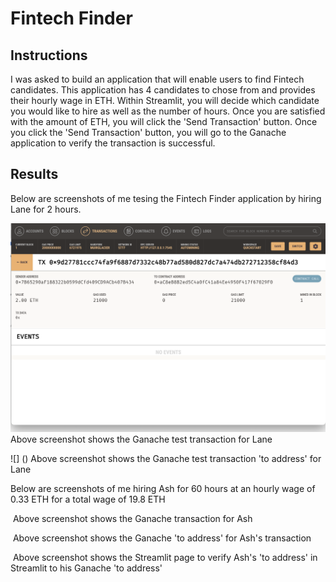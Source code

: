 # Fintech Finder

## Instructions

I was asked to build an application that will enable users to find Fintech candidates.  This application has 4 candidates to chose from and provides their hourly wage in ETH.  Within Streamlit, you will decide which candidate you would like to hire as well as the number of hours.  Once you are satisfied with the amount of ETH, you will click the 'Send Transaction' button.  Once you click the 'Send Transaction' button, you will go to the Ganache application to verify the transaction is successful.  

## Results

Below are screenshots of me tesing the Fintech Finder application by hiring Lane for 2 hours.

![Lane1](https://github.com/TaraMcDaniel/Unit19_Blockchain_Wallet_HW/blob/main/Screenshots/Test_Lane_2%20ETH.png)
Above screenshot shows the Ganache test transaction for Lane

![] ()
Above screenshot shows the Ganache test transaction 'to address' for Lane

Below are screenshots of me hiring Ash for 60 hours at an hourly wage of 0.33 ETH for a total wage of 19.8 ETH

![]()
Above screenshot shows the Ganache transaction for Ash

![]()
Above screenshot shows the Ganache 'to address' for Ash's transaction

![]()
Above screenshot shows the Streamlit page to verify Ash's 'to address' in Streamlit to his Ganache 'to address'
